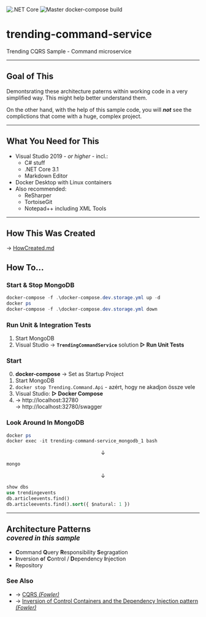 ![.NET Core](https://github.com/GustinAG/trending-command-service/workflows/.NET%20Core/badge.svg)  ![Master docker-compose build](https://github.com/GustinAG/trending-command-service/workflows/Master%20docker-compose%20build/badge.svg)

# trending-command-service
Trending CQRS Sample - Command microservice

---
## Goal of This
Demontsrating these architecture paterns within working code in a very simplified way.
This might help better understand them.

On the other hand, with the help of this sample code, you will ***not*** see the complictions that come with a huge, complex project.

---
## What You Need for This
 + Visual Studio 2019 - *or higher* - incl.:
    + C# stuff
    + .NET Core 3.1
    + Markdown Editor
 + Docker Desktop with Linux containers
 + Also recommended:
    + ReSharper
    + TortoiseGit
    + Notepad++ including XML Tools

---
## How This Was Created
&rarr; [HowCreated.md](HowCreated.md)

## How To...
### Start & Stop MongoDB
```powershell
docker-compose -f .\docker-compose.dev.storage.yml up -d
docker ps
docker-compose -f .\docker-compose.dev.storage.yml down
```

### Run Unit & Integration Tests
1. Start MongoDB
2. Visual Studio &rarr; **`TrendingCommandService`** solution **&#9655; Run Unit Tests**

### Start
0. **docker-compose** &rarr; Set as Startup Project
1. Start MongoDB
1. `docker stop Trending.Command.Api` - azért, hogy ne akadjon össze vele
1. Visual Studio: **&#9655; Docker Compose**
 2. &rarr; http://localhost:32780 <br />
    &rarr; http://localhost:32780/swagger

### Look Around In MongoDB
```powershell
docker ps
docker exec -it trending-command-service_mongodb_1 bash
```
<center> &darr; </center>

```Bash
mongo
```

<center> &darr; </center>

```SQL
show dbs
use trendingevents
db.articleevents.find()
db.articleevents.find().sort({ $natural: 1 })
```

---
## Architecture Patterns <br /> <small> *covered in this sample* </small>
 + **C**ommand **Q**uery **R**esponsibility **S**egragation
 + **I**nversion **o**f **C**ontrol / **D**ependency **I**njection
 + Repository

### See Also
 + &rarr; [CQRS *(Fowler)*](https://martinfowler.com/bliki/CQRS.html)
 + &rarr; [Inversion of Control Containers and the Dependency Injection pattern *(Fowler)*](https://martinfowler.com/articles/injection.html)

